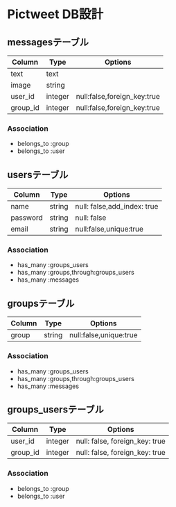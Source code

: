 # Pictweet DB設計

## messagesテーブル
|Column|Type|Options|
|------|----|-------|
|text|text||
|image|string||
|user_id|integer|null:false,foreign_key:true|
|group_id|integer|null:false,foreign_key:true|
### Association
- belongs_to :group
- belongs_to :user

## usersテーブル
|Column|Type|Options|
|------|----|-------|
|name|string|null: false,add_index: true|
|password|string|null: false|
|email|string|null:false,unique:true|
### Association
- has_many :groups_users
- has_many :groups,through:groups_users
- has_many :messages

## groupsテーブル
|Column|Type|Options|
|------|----|-------|
|group|string|null:false,unique:true|
### Association
- has_many :groups_users
- has_many :groups,through:groups_users
- has_many :messages


## groups_usersテーブル
|Column|Type|Options|
|------|----|-------|
|user_id|integer|null: false, foreign_key: true|
|group_id|integer|null: false, foreign_key: true|
### Association
- belongs_to :group
- belongs_to :user
